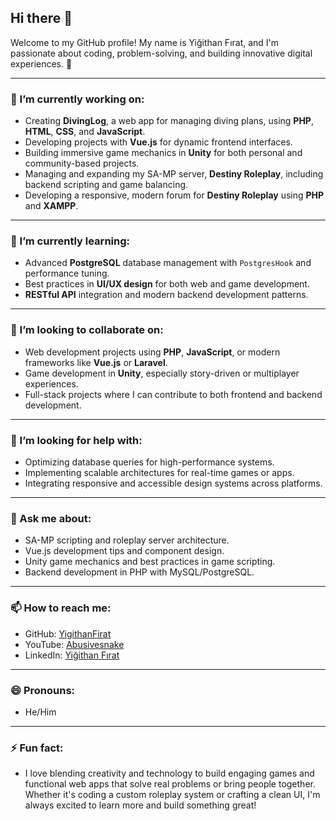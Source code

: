 ## Hi there 👋

Welcome to my GitHub profile! My name is Yiğithan Fırat, and I'm passionate about coding, problem-solving, and building innovative digital experiences. 🚀

---

### 🔭 I’m currently working on:
- Creating **DivingLog**, a web app for managing diving plans, using **PHP**, **HTML**, **CSS**, and **JavaScript**.
- Developing projects with **Vue.js** for dynamic frontend interfaces.
- Building immersive game mechanics in **Unity** for both personal and community-based projects.
- Managing and expanding my SA-MP server, **Destiny Roleplay**, including backend scripting and game balancing.
- Developing a responsive, modern forum for **Destiny Roleplay** using **PHP** and **XAMPP**.

---

### 🌱 I’m currently learning:
- Advanced **PostgreSQL** database management with `PostgresHook` and performance tuning.
- Best practices in **UI/UX design** for both web and game development.
- **RESTful API** integration and modern backend development patterns.

---

### 👯 I’m looking to collaborate on:
- Web development projects using **PHP**, **JavaScript**, or modern frameworks like **Vue.js** or **Laravel**.
- Game development in **Unity**, especially story-driven or multiplayer experiences.
- Full-stack projects where I can contribute to both frontend and backend development.

---

### 🤔 I’m looking for help with:
- Optimizing database queries for high-performance systems.
- Implementing scalable architectures for real-time games or apps.
- Integrating responsive and accessible design systems across platforms.

---

### 💬 Ask me about:
- SA-MP scripting and roleplay server architecture.
- Vue.js development tips and component design.
- Unity game mechanics and best practices in game scripting.
- Backend development in PHP with MySQL/PostgreSQL.

---

### 📫 How to reach me:
- GitHub: [YigithanFirat](https://github.com/YigithanFirat)
- YouTube: [Abusivesnake](https://www.youtube.com/@Abusivesnake)
- LinkedIn: [Yiğithan Fırat](https://www.linkedin.com/in/yi%C4%9Fithan-f%C4%B1rat-164168219/)

---

### 😄 Pronouns:
- He/Him

---

### ⚡ Fun fact:
- I love blending creativity and technology to build engaging games and functional web apps that solve real problems or bring people together. Whether it's coding a custom roleplay system or crafting a clean UI, I'm always excited to learn more and build something great!
